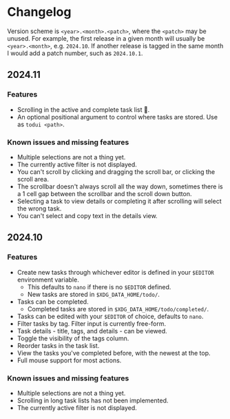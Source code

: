 # Changelog

Version scheme is `<year>.<month>.<patch>`, where the `<patch>` may be unused.
For example, the first release in a given month will usually be `<year>.<month>`, e.g. `2024.10`.
If another release is tagged in the same month I would add a patch number, such as `2024.10.1`.

## 2024.11

### Features

* Scrolling in the active and complete task list 🎉.
* An optional positional argument to control where tasks are stored. Use as `todui <path>`.

### Known issues and missing features

* Multiple selections are not a thing yet.
* The currently active filter is not displayed.
* You can't scroll by clicking and dragging the scroll bar, or clicking the scroll area.
* The scrollbar doesn't always scroll all the way down, sometimes there
  is a 1 cell gap between the scrollbar and the scroll down button.
* Selecting a task to view details or completing it after scrolling will
  select the wrong task.
* You can't select and copy text in the details view.


## 2024.10

### Features

* Create new tasks through whichever editor is defined in your `$EDITOR` environment variable.
    * This defaults to `nano` if there is no `$EDITOR` defined.
    * New tasks are stored in `$XDG_DATA_HOME/todo/`.
* Tasks can be completed.
    * Completed tasks are stored in `$XDG_DATA_HOME/todo/completed/`.
* Tasks can be edited with your `$EDITOR` of choice, defaults to `nano`.
* Filter tasks by tag. Filter input is currently free-form.
* Task details - title, tags, and details - can be viewed.
* Toggle the visibility of the tags column.
* Reorder tasks in the task list.
* View the tasks you've completed before, with the newest at the top.
* Full mouse support for most actions.

### Known issues and missing features

* Multiple selections are not a thing yet.
* Scrolling in long task lists has not been implemented.
* The currently active filter is not displayed.
